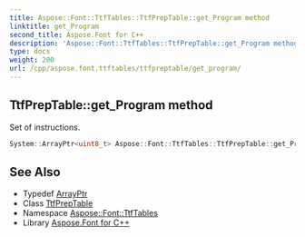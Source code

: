 ```yaml
---
title: Aspose::Font::TtfTables::TtfPrepTable::get_Program method
linktitle: get_Program
second_title: Aspose.Font for C++
description: 'Aspose::Font::TtfTables::TtfPrepTable::get_Program method. Set of instructions in C++.'
type: docs
weight: 200
url: /cpp/aspose.font.ttftables/ttfpreptable/get_program/
---
```

## TtfPrepTable::get_Program method


Set of instructions.

```cpp
System::ArrayPtr<uint8_t> Aspose::Font::TtfTables::TtfPrepTable::get_Program()
```

## See Also

* Typedef [ArrayPtr](../../../system/arrayptr/)
* Class [TtfPrepTable](../)
* Namespace [Aspose::Font::TtfTables](../../)
* Library [Aspose.Font for C++](../../../)
